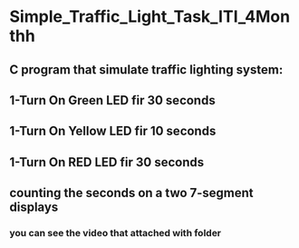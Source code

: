 # Simple_Traffic_Light_Task_ITI_4Monthh
## C program that simulate traffic lighting system:
## 1-Turn On Green LED fir  30 seconds
## 1-Turn On Yellow LED fir 10 seconds
## 1-Turn On RED LED fir    30 seconds
## counting the seconds on a two 7-segment displays
### you can see the video that attached with folder
